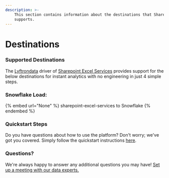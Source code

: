 ```yaml
---
description: >-
    This section contains information about the destinations that Sharepoint Excel Services
    supports.
---
```


# Destinations

### Supported Destinations

The [Lyftrondata](https://www.lyftrondata.com/) driver of [Sharepoint Excel Services](None) provides support for the below destinations for instant analytics with no engineering in just 4 simple steps.

### Snowflake Load:

{% embed url="None" %}
sharepoint-excel-services to Snowflake
{% endembed %}

### Quickstart Steps

Do you have questions about how to use the platform? Don't worry; we've got you covered. Simply follow the quickstart instructions [here](README.md).

### Questions? <a href="#questions" id="questions"></a>

We're always happy to answer any additional questions you may have! [Set up a meeting with our data experts.](https://www.lyftrondata.com/book-a-meeting/)
